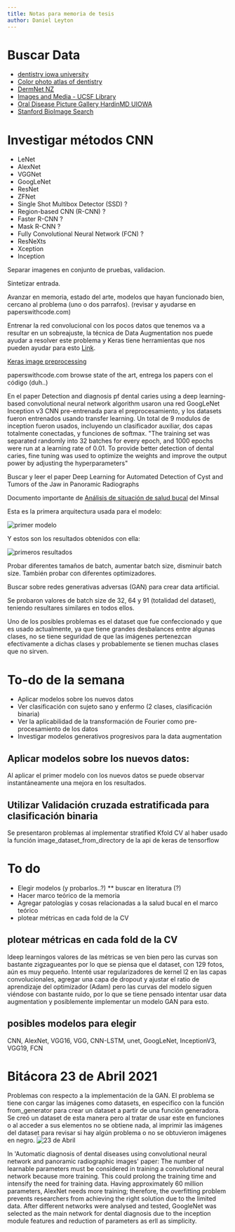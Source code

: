 ```yaml
---
title: Notas para memoria de tesis
author: Daniel Leyton
---
```

# Buscar Data 
 + [dentistry iowa university](https://www.dentistry.uiowa.edu/oprm-atlas)
 + [Color photo atlas of dentistry](https://www.nycdentist.com/more/dental-photos/)
 + [DermNet NZ](https://www.dermnetnz.org/topics/mouth-problems/)
 + [Images and Media - UCSF Library](https://guides.ucsf.edu/c.php?g=100976&p=655198)
 + [Oral Disease Picture Gallery HardinMD UIOWA](https://web.archive.org/web/20170213170558/http://hardinmd.lib.uiowa.edu/dentpictures2.html)
 + [Stanford BioImage Search](https://lane.stanford.edu/search.html?q=Mouth&source=rl-images-all&auto=no&page=15)

# Investigar métodos CNN
 + LeNet
 + AlexNet
 + VGGNet
 + GoogLeNet
 + ResNet
 + ZFNet
 + Single Shot Multibox Detector (SSD) ?
 + Region-based CNN (R-CNN) ?
 + Faster R-CNN ?
 + Mask R-CNN ?
 + Fully Convolutional Neural Network (FCN) ?
 + ResNeXts
 + Xception
 + Inception

Separar imagenes en conjunto de pruebas, validacion.

Sintetizar entrada.

Avanzar en memoria, estado del arte, modelos que hayan funcionado bien, cercano al problema (uno o dos parrafos). (revisar y ayudarse en paperswithcode.com)

Entrenar la red convolucional con los pocos datos que tenemos va a resultar en un sobreajuste, la técnica de Data Augmentation nos puede ayudar a resolver este problema y Keras tiene herramientas que nos pueden ayudar para esto [Link](https://towardsdatascience.com/classify-butterfly-images-with-deep-learning-in-keras-b3101fe0f98).

[Keras image preprocessing](https://keras.io/api/preprocessing/image/)

paperswithcode.com browse state of the art, entrega los papers con el código (duh..)

En el paper Detection and diagnosis pf dental caries using a deep learning-based convolutional neural network algorithm usaron una red GoogLeNet Inception v3 CNN pre-entrenada para el preprocesamiento, y los datasets fueron entrenados usando transfer learning. Un total de 9 modulos de inception fueron usados, incluyendo un clasificador auxiliar, dos capas totalmente conectadas, y funciones de softmax. "The training set was separated randomly into 32 batches for every epoch, and 1000 epochs were run at a learning rate of 0.01. To provide better detection of dental caries, fine tuning was used to optimize the weights and improve the output power by adjusting the hyperparameters"

Buscar y leer el paper Deep Learning for Automated Detection of Cyst and Tumors of the Jaw in Panoramic Radiographs

Documento importante de [Análisis de situación de salud bucal](https://web.minsal.cl/sites/default/files/files/An%C3%A1lisis%20de%20Situaci%C3%B3n%20Salud%20Bucal%20final%20pdf.pdf) del Minsal

Esta es la primera arquitectura usada para el modelo:

![primer modelo](./first_model.png)

Y estos son los resultados obtenidos con ella:

![primeros resultados](./first_result.png)


Probar diferentes tamaños de batch, aumentar batch size, disminuir batch size. También probar con diferentes optimizadores.

Buscar sobre redes generativas adversas (GAN) para crear data artificial.

Se probaron valores de batch size de 32, 64 y 91 (totalidad del dataset), teniendo resultares similares en todos ellos.

Uno de los posibles problemas es el dataset que fue confeccionado y que es usado actualmente, ya que tiene grandes desbalances entre algunas clases, no se tiene seguridad de que las imágenes pertenezcan efectivamente a dichas clases y probablemente se tienen muchas clases que no sirven.

# To-do de la semana
+ Aplicar modelos sobre los nuevos datos
+ Ver clasificación con sujeto sano y enfermo (2 clases, clasificación binaria)
+ Ver la aplicabilidad de la transformación de Fourier como pre-procesamiento de los datos
+ Investigar modelos generativos progresivos para la data augmentation

## Aplicar modelos sobre los nuevos datos:
Al aplicar el primer modelo con los nuevos datos se puede observar instantáneamente una mejora en los resultados.

## Utilizar Validación cruzada estratificada para clasificación binaria
Se presentaron problemas al implementar stratified Kfold CV al haber usado la función image_dataset_from_directory de la api de keras de tensorflow

# To do
* Elegir modelos (y probarlos..?)
** buscar en literatura (?)
* Hacer marco teórico de la memoria
* Agregar patologías y cosas relacionadas a la salud bucal en el marco teórico
* plotear métricas en cada fold de la CV

## plotear métricas en cada fold de la CV 
ldeep learningos valores de las métricas se ven bien pero las curvas son bastante zigzagueantes por lo que se piensa que el dataset, con 129 fotos, aún es muy pequeño. Intenté usar regularizadores de kernel l2 en las capas convolucionales, agregar una capa de dropout y ajustar el ratio de aprendizaje del optimizador (Adam) pero las curvas del modelo siguen viéndose con bastante ruido, por lo que se tiene pensado intentar usar data augmentation y posiblemente implementar un modelo GAN para esto.


## posibles modelos para elegir 
CNN, AlexNet, VGG16, VGG, CNN-LSTM, unet, GoogLeNet, InceptionV3, VGG19, FCN

# Bitácora 23 de Abril 2021
Problemas con respecto a la implementación de la GAN. El problema se tiene con cargar las imágenes como datasets, en especifico con la función from_generator para crear un dataset a partir de una función generadora. Se creó un dataset de esta manera pero al tratar de usar este en funciones o al acceder a sus elementos no se obtiene nada, al imprimir las imágenes del dataset para revisar si hay algún problema o no se obtuvieron imágenes en negro.
![23 de Abril](./bitacora23-04-2021.png)

In 'Automatic diagnosis of dental diseases using convolutional neural network and panoramic radiographic images' paper:
The number of learnable parameters must be considered in training a convolutional neural network because more training. This could prolong the training time and intensify the need for training data. Having approximately 60 million parameters, AlexNet needs more training; therefore, the overfitting problem prevents researchers from achieving the right solution due to the limited data. After different networks were analysed and tested, GoogleNet was selected as the main network for dental diagnosis due to the inception module features and reduction of parameters as erll as simplicity.
